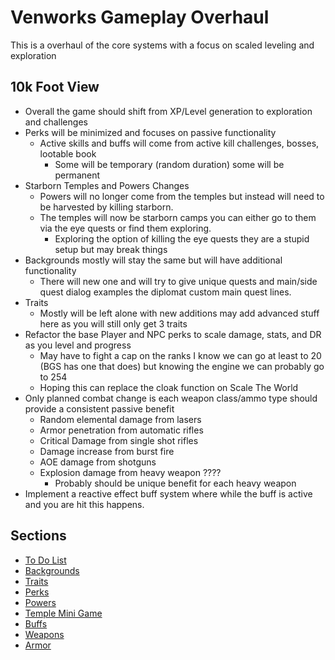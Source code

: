 # Venworks Gameplay Overhaul

This is a overhaul of the core systems with a focus on scaled leveling and exploration

## 10k Foot View
- Overall the game should shift from XP/Level generation to exploration and challenges
- Perks will be minimized and focuses on passive functionality 
  - Active skills and buffs will come from active kill challenges, bosses, lootable book
    - Some will be temporary (random duration) some will be permanent
- Starborn Temples and Powers Changes
  - Powers will no longer come from the temples but instead will need to be harvested by killing starborn. 
  - The temples will now be starborn camps you can either go to them via the eye quests or find them exploring.
    - Exploring the option of killing the eye quests they are a stupid setup but may break things
- Backgrounds mostly will stay the same but will have additional functionality
  - There will new one and will try to give unique quests and main/side quest dialog examples the diplomat custom main quest lines. 
- Traits
  - Mostly will be left alone with new additions may add advanced stuff here as you will still only get 3 traits
- Refactor the base Player and NPC perks to scale damage, stats, and DR as you level and progress 
  - May have to fight a cap on the ranks I know we can go at least to 20 (BGS has one that does) but knowing the engine we can probably go to 254
  - Hoping this can replace the cloak function on Scale The World
- Only planned combat change is each weapon class/ammo type should provide a consistent passive benefit
  - Random elemental damage from lasers
  - Armor penetration from automatic rifles
  - Critical Damage from single shot rifles
  - Damage increase from burst fire
  - AOE damage from shotguns
  - Explosion damage from heavy weapon ???? 
    - Probably should be unique benefit for each heavy weapon
- Implement a reactive effect buff system where while the buff is active and you are hit this happens.

## Sections

- [To Do List](./Documentation/Todo.md)
- [Backgrounds](./Documentation/Backgrounds.md)
- [Traits](./Documentation/Traits.md)
- [Perks](./Documentation/Perks.md)
- [Powers](./Documentation/Powers.md)
- [Temple Mini Game](./Documentation/TempleMiniGame.md)
- [Buffs](./Documentation/Buffs.md)
- [Weapons](./Documentation/Weapons.md)
- [Armor](./Documentation/Armor.md)
